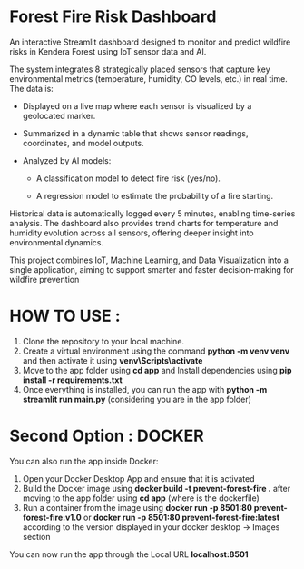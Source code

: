 # Forest Fire Risk Dashboard

An interactive Streamlit dashboard designed to monitor and predict wildfire risks in Kendera Forest using IoT sensor data and AI.

The system integrates 8 strategically placed sensors that capture key environmental metrics (temperature, humidity, CO levels, etc.) in real time. The data is:

- Displayed on a live map where each sensor is visualized by a geolocated marker.

- Summarized in a dynamic table that shows sensor readings, coordinates, and model outputs.

- Analyzed by AI models:

  - A classification model to detect fire risk (yes/no).

  - A regression model to estimate the probability of a fire starting.

Historical data is automatically logged every 5 minutes, enabling time-series analysis. The dashboard also provides trend charts for temperature and humidity evolution across all sensors, offering deeper insight into environmental dynamics.

This project combines IoT, Machine Learning, and Data Visualization into a single application, aiming to support smarter and faster decision-making for wildfire prevention

# HOW TO USE :
1. Clone the repository to your local machine.
2. Create a virtual environment using the command **python -m venv venv** and then activate it using **venv\Scripts\activate**
3. Move to the app folder using **cd app** and Install dependencies using **pip install -r requirements.txt**
4. Once everything is installed, you can run the app with **python -m streamlit run main.py** (considering you are in the app folder)

# Second Option : DOCKER
You can also run the app inside Docker:
1. Open your Docker Desktop App and ensure that it is activated
2. Build the Docker image using **docker build -t prevent-forest-fire .** after moving to the app folder using **cd app** (where is the dockerfile)
3. Run a container from the image using **docker run -p 8501:80 prevent-forest-fire:v1.0** or **docker run -p 8501:80 prevent-forest-fire:latest** according to the version displayed in your docker desktop -> Images section

You can now run the app through the Local URL **localhost:8501**
